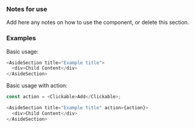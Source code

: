 ### Notes for use

Add here any notes on how to use the component, or delete this section.

### Examples

Basic usage:

```js
<AsideSection title="Example title">
  <div>Child Content</div>
</AsideSection>
```

Basic usage with action:

```js
const action = <Clickable>Add</Clickable>;

<AsideSection title="Example title" action={action}>
  <div>Child Content</div>
</AsideSection>
```